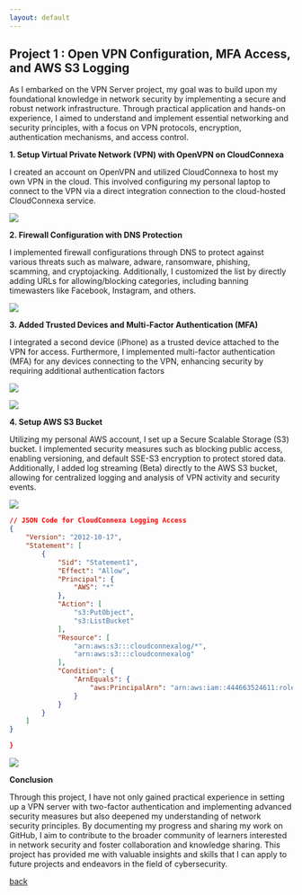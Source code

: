 ```yaml
---
layout: default
---
```


## Project 1 : Open VPN Configuration, MFA Access, and AWS S3 Logging

As I embarked on the VPN Server project, my goal was to build upon my foundational knowledge in network security by implementing a secure and robust network infrastructure. Through practical application and hands-on experience, I aimed to understand and implement essential networking and security principles, with a focus on VPN protocols, encryption, authentication mechanisms, and access control.



**1. Setup Virtual Private Network (VPN) with OpenVPN on CloudConnexa**

I created an account on OpenVPN and utilized CloudConnexa to host my own VPN in the cloud. This involved configuring my personal laptop to connect to the VPN via a direct integration connection to the cloud-hosted CloudConnexa service.

<a href="https://lh3.googleusercontent.com/drive-viewer/AKGpihbgBSpd1mFTmCU-K-TvBR-gGZI1GAuQadMI0Jo_dvXEgrpVljdi5s_XN8MoxrMXlmMJBD_K3f_R_dizkTlgEpb7jeSGfgoa8Q=s2560?source=screenshot.guru"> <img src="https://lh3.googleusercontent.com/drive-viewer/AKGpihbgBSpd1mFTmCU-K-TvBR-gGZI1GAuQadMI0Jo_dvXEgrpVljdi5s_XN8MoxrMXlmMJBD_K3f_R_dizkTlgEpb7jeSGfgoa8Q=s2560" /> </a>


**2. Firewall Configuration with DNS Protection**

I implemented firewall configurations through DNS to protect against various threats such as malware, adware, ransomware, phishing, scamming, and cryptojacking. Additionally, I customized the list by directly adding URLs for allowing/blocking categories, including banning timewasters like Facebook, Instagram, and others.

<a href="https://lh3.googleusercontent.com/drive-viewer/AKGpiha2lKotjOAsR7l9wmzyW0XhE1WqVjtaO7KU_NGFx0xAElftrqNrq_tptAGyHvuVNyxyRhK1nCVhFAal8aws3rlgQmIzk4_ZE-g=s1600-rw-v1?source=screenshot.guru"> <img src="https://lh3.googleusercontent.com/drive-viewer/AKGpiha2lKotjOAsR7l9wmzyW0XhE1WqVjtaO7KU_NGFx0xAElftrqNrq_tptAGyHvuVNyxyRhK1nCVhFAal8aws3rlgQmIzk4_ZE-g=s1600-rw-v1" /> </a>

**3. Added Trusted Devices and Multi-Factor Authentication (MFA)**

I integrated a second device (iPhone) as a trusted device attached to the VPN for access. Furthermore, I implemented multi-factor authentication (MFA) for any devices connecting to the VPN, enhancing security by requiring additional authentication factors

<a href="https://lh3.googleusercontent.com/drive-viewer/AKGpihaEh-CEzm5shAtC6KCFSzstirYwKXW8hc1VM4LtEzafmeAS857_u6NYkXXzYJn7biOUtbsCRcSAvhvvOAKf1xPjuUhnqUW-lA=s1600-rw-v1?source=screenshot.guru"> <img src="https://lh3.googleusercontent.com/drive-viewer/AKGpihaEh-CEzm5shAtC6KCFSzstirYwKXW8hc1VM4LtEzafmeAS857_u6NYkXXzYJn7biOUtbsCRcSAvhvvOAKf1xPjuUhnqUW-lA=s1600-rw-v1" /> </a>

<a href="https://lh3.googleusercontent.com/drive-viewer/AKGpihZL8WCtcgXhuUYtg7BvpOdx6pGf45A5tjEDuvWjWvHOfCoJV1Yvy9XhJA-2ZmsuJW2y5O7ySH5EOYplD_jmGhCDOaBBm3571w=s1600-rw-v1?source=screenshot.guru"> <img src="https://lh3.googleusercontent.com/drive-viewer/AKGpihZL8WCtcgXhuUYtg7BvpOdx6pGf45A5tjEDuvWjWvHOfCoJV1Yvy9XhJA-2ZmsuJW2y5O7ySH5EOYplD_jmGhCDOaBBm3571w=s1600-rw-v1" /> </a>

**4. Setup AWS S3 Bucket**

Utilizing my personal AWS account, I set up a Secure Scalable Storage (S3) bucket. I implemented security measures such as blocking public access, enabling versioning, and default SSE-S3 encryption to protect stored data. Additionally, I added log streaming (Beta) directly to the AWS S3 bucket, allowing for centralized logging and analysis of VPN activity and security events.

<a href="https://lh3.googleusercontent.com/drive-viewer/AKGpihbuiWYtLDLBTysvw-cNyF184aX7j6Gz855GZ7M9pA6GaZLV6gf_pu6wYyqkaZszp1uaeB2zvfrEjf5qJARyaqw66hh8IQreY0c=s1600-rw-v1?source=screenshot.guru"> <img src="https://lh3.googleusercontent.com/drive-viewer/AKGpihbuiWYtLDLBTysvw-cNyF184aX7j6Gz855GZ7M9pA6GaZLV6gf_pu6wYyqkaZszp1uaeB2zvfrEjf5qJARyaqw66hh8IQreY0c=s1600-rw-v1" /> </a>

```JSON
// JSON Code for CloudConnexa Logging Access
{
    "Version": "2012-10-17",
    "Statement": [
        {
            "Sid": "Statement1",
            "Effect": "Allow",
            "Principal": {
                "AWS": "*"
            },
            "Action": [
                "s3:PutObject",
                "s3:ListBucket"
            ],
            "Resource": [
                "arn:aws:s3:::cloudconnexalog/*",
                "arn:aws:s3:::cloudconnexalog"
            ],
            "Condition": {
                "ArnEquals": {
                    "aws:PrincipalArn": "arn:aws:iam::444663524611:role/connexa-log-streaming-role"
                }
            }
        }
    ]
}

}
```


<a href="https://lh3.googleusercontent.com/drive-viewer/AKGpihb0oXbUVER6ZlZ9Y_ORiBBiTr9U7qcXsAo76uL2Qw5Ky4mn-SpL5WB_BfF_CCzXcsbPDdyyH8I7hnXKaIcnPPVPY9J28HAMEw=s1600-rw-v1?source=screenshot.guru"> <img src="https://lh3.googleusercontent.com/drive-viewer/AKGpihb0oXbUVER6ZlZ9Y_ORiBBiTr9U7qcXsAo76uL2Qw5Ky4mn-SpL5WB_BfF_CCzXcsbPDdyyH8I7hnXKaIcnPPVPY9J28HAMEw=s1600-rw-v1" /> </a>


**Conclusion**

Through this project, I have not only gained practical experience in setting up a VPN server with two-factor authentication and implementing advanced security measures but also deepened my understanding of network security principles. By documenting my progress and sharing my work on GitHub, I aim to contribute to the broader community of learners interested in network security and foster collaboration and knowledge sharing. This project has provided me with valuable insights and skills that I can apply to future projects and endeavors in the field of cybersecurity.






[back](./)

